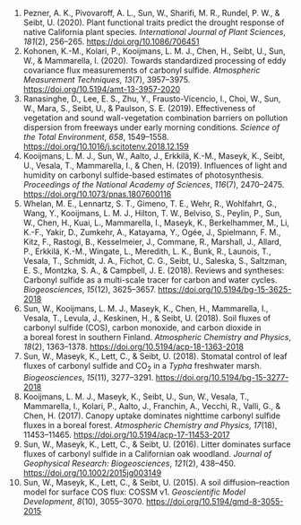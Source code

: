 1. Pezner, A. K., Pivovaroff, A. L., Sun, W., Sharifi, M. R., Rundel, P. W., & Seibt, U. (2020). Plant functional traits predict the drought response of native California plant species. *International Journal of Plant Sciences*, *181*(2), 256–265. <https://doi.org/10.1086/706451>
2. Kohonen, K.-M., Kolari, P., Kooijmans, L. M. J., Chen, H., Seibt, U., Sun, W., & Mammarella, I. (2020). Towards standardized processing of eddy covariance flux measurements of carbonyl sulfide. *Atmospheric Measurement Techniques*, *13*(7), 3957–3975. <https://doi.org/10.5194/amt-13-3957-2020>
3. Ranasinghe, D., Lee, E. S., Zhu, Y., Frausto-Vicencio, I., Choi, W., Sun, W., Mara, S., Seibt, U., & Paulson, S. E. (2019). Effectiveness of vegetation and sound wall-vegetation combination barriers on pollution dispersion from freeways under early morning conditions. *Science of the Total Environment*, *658*, 1549–1558. <https://doi.org/10.1016/j.scitotenv.2018.12.159>
4. Kooijmans, L. M. J., Sun, W., Aalto, J., Erkkilä, K.-M., Maseyk, K., Seibt, U., Vesala, T., Mammarella, I., & Chen, H. (2019). Influences of light and humidity on carbonyl sulfide-based estimates of photosynthesis. *Proceedings of the National Academy of Sciences*, *116*(7), 2470–2475. <https://doi.org/10.1073/pnas.1807600116>
5. Whelan, M. E., Lennartz, S. T., Gimeno, T. E., Wehr, R., Wohlfahrt, G., Wang, Y., Kooijmans, L. M. J., Hilton, T. W., Belviso, S., Peylin, P., Sun, W., Chen, H., Kuai, L., Mammarella, I., Maseyk, K., Berkelhammer, M., Li, K.-F., Yakir, D., Zumkehr, A., Katayama, Y., Ogée, J., Spielmann, F. M., Kitz, F., Rastogi, B., Kesselmeier, J., Commane, R., Marshall, J., Allard, P., Erkkilä, K.-M., Wingate, L., Meredith, L. K., Bunk, R., Launois, T., Vesala, T., Schmidt, J. A., Fichot, C. G., Seibt, U., Saleska, S., Saltzman, E. S., Montzka, S. A., & Campbell, J. E. (2018). Reviews and syntheses: Carbonyl sulfide as a multi-scale tracer for carbon and water cycles. *Biogeosciences*, *15*(12), 3625–3657. <https://doi.org/10.5194/bg-15-3625-2018>
6. Sun, W., Kooijmans, L. M. J., Maseyk, K., Chen, H., Mammarella, I., Vesala, T., Levula, J., Keskinen, H., & Seibt, U. (2018). Soil fluxes of carbonyl sulfide (COS), carbon monoxide, and carbon dioxide in a boreal forest in southern Finland. *Atmospheric Chemistry and Physics*, *18*(2), 1363–1378. <https://doi.org/10.5194/acp-18-1363-2018>
7. Sun, W., Maseyk, K., Lett, C., & Seibt, U. (2018). Stomatal control of leaf fluxes of carbonyl sulfide and CO<sub>2</sub> in a *Typha* freshwater marsh. *Biogeosciences*, *15*(11), 3277–3291. <https://doi.org/10.5194/bg-15-3277-2018>
8. Kooijmans, L. M. J., Maseyk, K., Seibt, U., Sun, W., Vesala, T., Mammarella, I., Kolari, P., Aalto, J., Franchin, A., Vecchi, R., Valli, G., & Chen, H. (2017). Canopy uptake dominates nighttime carbonyl sulfide fluxes in a boreal forest. *Atmospheric Chemistry and Physics*, *17*(18), 11453–11465. <https://doi.org/10.5194/acp-17-11453-2017>
9. Sun, W., Maseyk, K., Lett, C., & Seibt, U. (2016). Litter dominates surface fluxes of carbonyl sulfide in a Californian oak woodland. *Journal of Geophysical Research: Biogeosciences*, *121*(2), 438–450. <https://doi.org/10.1002/2015jg003149>
10. Sun, W., Maseyk, K., Lett, C., & Seibt, U. (2015). A soil diffusion–reaction model for surface COS flux: COSSM v1. *Geoscientific Model Development*, *8*(10), 3055–3070. <https://doi.org/10.5194/gmd-8-3055-2015>
